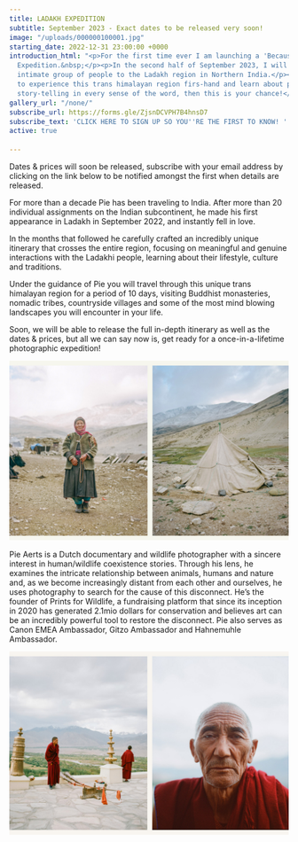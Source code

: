 ```yaml
---
title: LADAKH EXPEDITION
subtitle: September 2023 - Exact dates to be released very soon!
image: "/uploads/000000100001.jpg"
starting_date: 2022-12-31 23:00:00 +0000
introduction_html: "<p>For the first time ever I am launching a 'Because People Matter'
  Expedition.&nbsp;</p><p>In the second half of September 2023, I will take a small
  intimate group of people to the Ladakh region in Northern India.</p><p>If you want
  to experience this trans himalayan region firs-hand and learn about photographic
  story-telling in every sense of the word, then this is your chance!</p>"
gallery_url: "/none/"
subscribe_url: https://forms.gle/ZjsnDCVPH7B4hnsD7
subscribe_text: 'CLICK HERE TO SIGN UP SO YOU''RE THE FIRST TO KNOW! '
active: true

---
```

Dates & prices will soon be released, subscribe with your email address by clicking on the link below to be notified amongst the first when details are released. 

For more than a decade Pie has been traveling to India. After more than 20 individual assignments on the Indian subcontinent, he made his first appearance in Ladakh in September 2022, and instantly fell in love. 

In the months that followed he carefully crafted an incredibly unique itinerary that crosses the entire region, focusing on meaningful and genuine interactions with the Ladakhi people, learning about their lifestyle, culture and traditions. 

Under the guidance of Pie you will travel through this unique trans himalayan region for a period of 10 days, visiting Buddhist monasteries, nomadic tribes, countryside villages and some of the most mind blowing landscapes you will encounter in your life. 

Soon, we will be able to release the full in-depth itinerary as well as the dates & prices, but all we can say now is, get ready for a once-in-a-lifetime photographic expedition! 

![](/uploads/screenshot-2023-02-10-at-14-15-12.jpg)

Pie Aerts is a Dutch documentary and wildlife photographer with a sincere interest in human/wildlife coexistence stories. Through his lens, he examines the intricate relationship between animals, humans and nature and, as we become increasingly distant from each other and ourselves, he uses photography to search for the cause of this disconnect. He’s the founder of Prints for Wildlife, a fundraising platform that since its inception in 2020 has generated 2.1mio dollars for conservation and believes art can be an incredibly powerful tool to restore the disconnect. Pie also serves as Canon EMEA Ambassador, Gitzo Ambassador and Hahnemuhle Ambassador.

![](/uploads/screenshot-2023-02-10-at-14-14-16.jpg)